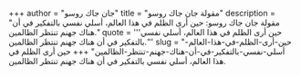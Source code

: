 +++
author = "جان جاك روسو"
title = "مقولة جان جاك روسو"
description = "مقولة جان جاك روسو: حين أرى الظلم في هذا العالم، أسلي نفسي بالتفكير في أن هناك جهنم تنتظر الظالمين."
quote = '''حين أرى الظلم في هذا العالم، أسلي نفسي بالتفكير في أن هناك جهنم تنتظر الظالمين.''' 
slug = "حين-أرى-الظلم-في-هذا-العالم-أسلي-نفسي-بالتفكير-في-أن-هناك-جهنم-تنتظر-الظالمين"
+++
حين أرى الظلم في هذا العالم، أسلي نفسي بالتفكير في أن هناك جهنم تنتظر الظالمين.
